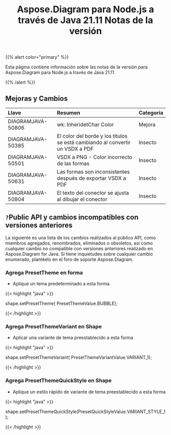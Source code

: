 ﻿---
title: Aspose.Diagram para Node.js a través de Java 21.11 Notas de la versión
type: docs
weight: 4
url: /es/java/aspose-diagram-for-node-js-via-java-21-11-release-notes/
---
{{% alert color="primary" %}}

Esta página contiene información sobre las notas de la versión para Aspose.Diagram para Node.js a través de Java 21.11.

{{% /alert %}}
## **Mejoras y Cambios**  ##

|**Llave**|**Resumen**|**Categoría**|
|:- |:- |:- |
|DIAGRAMJAVA-50806|wk: InheridetChar Color|Mejora|
|DIAGRAMJAVA-50385|El color del borde y los títulos se está cambiando al convertir un VSDX a PDF|Insecto|
|DIAGRAMJAVA-50501|VSDX a PNG - Color incorrecto de las formas|Insecto|
|DIAGRAMJAVA-50631|Las formas son inconsistentes después de exportar VSDX a PDF|Insecto|
|DIAGRAMJAVA-50804|El texto del conector se ajusta al dibujar el conector|Insecto|
## `?`**Public API y cambios incompatibles con versiones anteriores**
La siguiente es una lista de los cambios realizados al público API, como miembros agregados, renombrados, eliminados o obsoletos, así como cualquier cambio no compatible con versiones anteriores realizado en Aspose.Diagram for Java. Si tiene inquietudes sobre cualquier cambio enumerado, plantéelo en el foro de soporte Aspose.Diagram.

### **Agrega PresetTheme en forma**
- Aplique un tema predeterminado a esta forma.

{{< highlight "java" >}}
 
 shape.setPresetTheme( PresetThemeValue.BUBBLE);

{{< /highlight >}}


### **Agrega PresetThemeVariant en Shape**
- Aplicar una variante de tema preestablecido a esta forma

{{< highlight "java" >}}

shape.setPresetThemeVariant( PresetThemeVariantValue.VARIANT_1);

{{< /highlight >}}

### **Agrega PresetThemeQuickStyle en Shape**
- Aplique un estilo rápido de variante de tema preestablecido a esta forma

{{< highlight "java" >}}

shape.setPresetThemeQuickStyle(PresetQuickStyleValue.VARIANT_STYLE_1);

{{< /highlight >}}
